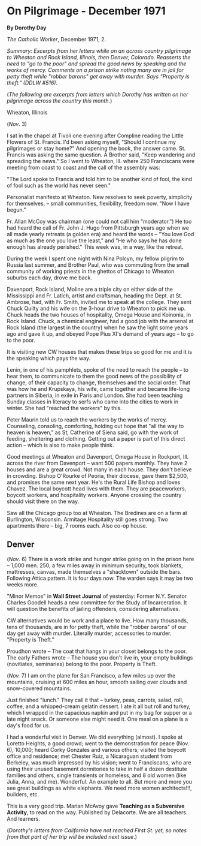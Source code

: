 On Pilgrimage - December 1971
=============================

**By Dorothy Day**

*The Catholic Worker*, December 1971, 2.

*Summary: Excerpts from her letters while on an across country
pilgrimage to Wheaton and Rock Island, Illinois, then Denver, Colorado.
Reasserts the need to "go to the poor" and spread the good news by
speaking and the works of mercy. Comments on a prison strike noting many
are in jail for petty theft while "robber barons" get away with murder.
Says "Property is theft." (DDLW \#516).*

(*The following are excerpts from letters which Dorothy has written on
her pilgrimage across the country this month*.)

Wheaton, Illinois

(*Nov*. 3)

I sat in the chapel at Tivoli one evening after Compline reading the
Little Flowers of St. Francis. I'd been asking myself, "Should I
continue my pilgrimages or stay home?" And opening the book, the answer
came. St. Francis was asking the same question. A Brother said, "Keep
wandering and spreading the news." So I went to Wheaton, Ill. where 250
Franciscans were meeting from coast to coast and the call of the
assembly was:

"The Lord spoke to Francis and told him to be another kind of fool, the
kind of fool such as the world has never seen."

Personalist manifesto at Wheaton. New resolves to seek poverty,
simplicity for themselves, – small communities, flexibility, freedom
now. "Now I have begun."

Fr. Allan McCoy was chairman (one could not call him "moderator.") He
too had heard the call of Fr. John J. Hugo from Pittsburgh years ago
when we all made yearly retreats (a golden era) and heard the words –
"You love God as much as the one you love the least," and "He who says
he has done enough has already perished." This week was, in a way, like
the retreat.

During the week I spent one night with Nina Polcyn, my fellow pilgrim to
Russia last summer, and Brother Paul, who was commuting from the small
community of working priests in the ghettos of Chicago to Wheaton
suburbs each day, drove me back.

Davenport, Rock Island, Moline are a triple city on either side of the
Mississippi and Fr. Latich, artist and craftsman, heading the Dept. at
St. Ambrose, had, with Fr. Smith, invited me to speak at the college.
They sent Chuck Quilty and his wife on the 3-hour drive to Wheaton to
pick me up. Chuck heads the two houses of hospitality, Omega House and
Koinonia, in Rock Island. Chuck, a chemical engineer, had a good job
with the arsenal at Rock Island (the largest in the country) when he saw
the light some years ago and gave it up, and obeyed Pope Pius XI's
demand of years ago – to go to the poor.

It is visiting new CW houses that makes these trips so good for me and
it is the speaking which pays the way.

Lenin, in one of his pamphlets, spoke of the need to reach the people –
to hear them, to communicate to them the good news of the possibility of
change, of their capacity to change, themselves and the social order.
That was how he and Krupskaya, his wife, came together and became
life-long partners in Siberia, in exile in Paris and London. She had
been teaching Sunday classes in literacy to serfs who came into the
cities to work in winter. She had "reached the workers" by this.

Peter Maurin told us to reach the workers by the works of mercy.
Counseling, consoling, comforting, holding out hope that "all the way to
heaven is heaven," as St, Catherine of Siena said, go with the work of
feeding, sheltering and clothing. Getting out a paper is part of this
direct action – which is also to make people think.

Good meetings at Wheaton and Davenport, Omega House in Rockport, Ill.
across the river from Davenport – want 500 papers monthly. They have 2
houses and are a great crowd. Not many in each house. They don't believe
in crowding. Bishop O'Rourke of Peoria, their diocese, gave them
\$2,500, and promises the same next year. He's the Rural Life Bishop and
loves Chavez. The local boycott head lives with them. They are
peaceworkers, boycott workers, and hospitality workers. Anyone crossing
the country should visit there on the way.

Saw all the Chicago group too at Wheaton. The Bredines are on a farm at
Burlington, Wisconsin. Armitage Hospitality still goes strong. Two
apartments there – big, 7 rooms each. Also co-op house.

Denver
------

(*Nov*. 6) There is a work strike and hunger strike going on in the
prison here – 1,000 men. 250, a few miles away in minimum security, took
blankets, mattresses, canvas, made themselves a "shacktown" outside the
bars. Following Attica pattern. It is four days now. The warden says it
may be two weeks more.

"Minor Memos" in **Wall Street Journal** of yesterday: Former N.Y.
Senator Charles Goodell heads a new committee for the Study of
Incarceration. It will question the benefits of jailing offenders,
considering alternatives.

CW alternatives would be work and a place to live. How many thousands,
tens of thousands, are in for petty theft, while the "robber barons" of
our day get away with murder. Literally murder, accessories to murder.
"Property is Theft."

Proudhon wrote – The coat that hangs in your closet belongs to the poor.
The early Fathers wrote – The house you don't live in, your empty
buildings (novitiates, seminaries) belong to the poor. Property is
Theft.

(*Nov.* 7) I am on the plane for San Francisco, a few miles up over the
mountains, cruising at 600 miles an hour, smooth sailing over clouds and
snow-covered mountains.

Just finished "lunch." They call it that – turkey, peas, carrots, salad,
roll, coffee, and a whipped-cream gelatin dessert. I ate it all but roll
and turkey, which I wrapped in the capacious napkin and put in my bag
for supper or a late night snack. Or someone else might need it. One
meal on a plane is a day's food for us.

I had a wonderful visit in Denver. We did everything (almost). I spoke
at Loretto Heights, a good crowd; went to the demonstration for peace
(Nov. 6), 10,000; heard Corky Gonzales and various others; visited the
boycott office and residence; met Chester Ruiz, a Nicaraguan student
from Berkeley, was much impressed by his vision; went to Franciscans,
who are using their unused basement dormitories to take in half a dozen
destitute families and others, single transients or homeless, and 8 old
women (like Julia, Anna, and me). Wonderful. An example to all. But more
and more you see great buildings as white elephants. We need more women
architects!!!, builders, etc.

This is a very good trip. Marian McAvoy gave **Teaching as a Subversive
Activity**, to read on the way. Published by Delacorte. We are all
teachers. And learners.

(*Dorothy's letters from California have not reached First St. yet, so
notes from that part of her trip will be included next issue*.)
